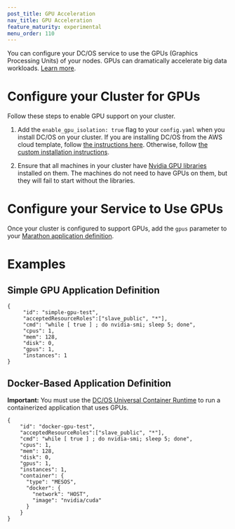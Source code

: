 ```yaml
---
post_title: GPU Acceleration
nav_title: GPU Acceleration
feature_maturity: experimental
menu_order: 110 
---
```


You can configure your DC/OS service to use the GPUs (Graphics Processing Units) of your nodes. GPUs can dramatically accelerate big data workloads. [Learn more](http://www.nvidia.com/object/what-is-gpu-computing.html).

# Configure your Cluster for GPUs

Follow these steps to enable GPU support on your cluster. 

1. Add the `enable_gpu_isolation: true` flag to your `config.yaml` when you install DC/OS on your cluster. If you are installing DC/OS from the AWS cloud template, follow [the instructions here](/docs/1.8/administration/installing/cloud/aws/advanced/aws-custom/). Otherwise, follow [the custom installation instructions](/docs/1.8/administration/installing/custom/).

1. Ensure that all machines in your cluster have [Nvidia GPU libraries](https://developer.nvidia.com/gpu-accelerated-libraries) installed on them. The machines do not need to have GPUs on them, but they will fail to start without the libraries.

# Configure your Service to Use GPUs

Once your cluster is configured to support GPUs, add the `gpus` parameter to your [Marathon application definition](/docs/1.8/usage/marathon/application-basics/).

# Examples

## Simple GPU Application Definition
```
{
     "id": "simple-gpu-test",
     "acceptedResourceRoles":["slave_public", "*"],
     "cmd": "while [ true ] ; do nvidia-smi; sleep 5; done",
     "cpus": 1,
     "mem": 128,
     "disk": 0,
     "gpus": 1,
     "instances": 1
}
```

## Docker-Based Application Definition

**Important:** You must use the [DC/OS Universal Container Runtime](/docs/1.8/usage/containerizers/) to run a containerized application that uses GPUs.
```
{
    "id": "docker-gpu-test",
    "acceptedResourceRoles":["slave_public", "*"],
    "cmd": "while [ true ] ; do nvidia-smi; sleep 5; done",
    "cpus": 1,
    "mem": 128,
    "disk": 0,
    "gpus": 1,
    "instances": 1,
    "container": {
      "type": "MESOS",
      "docker": {
        "network": "HOST",
        "image": "nvidia/cuda"
      }
    }
}
```
